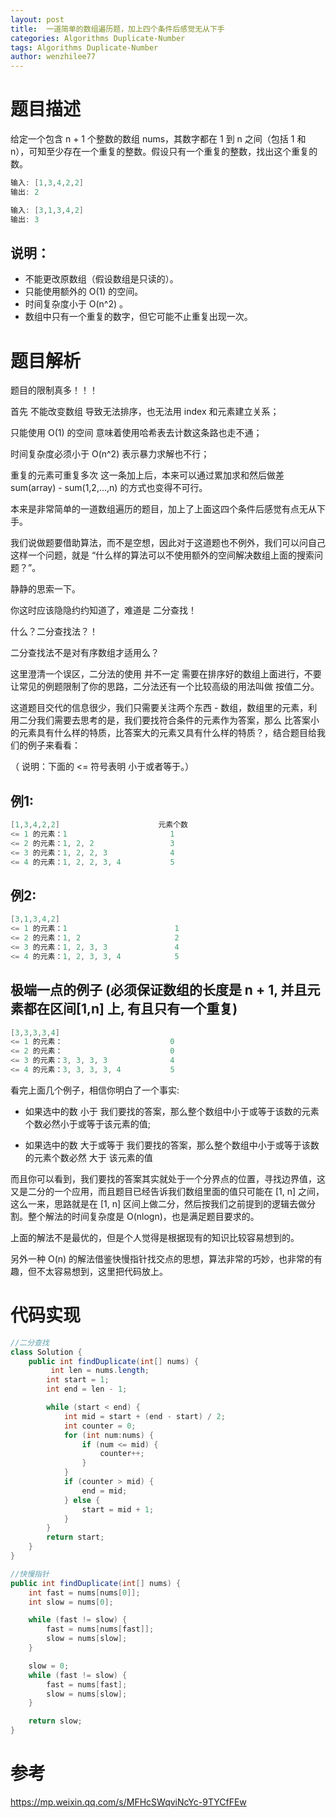 ```yaml
---
layout: post
title:  一道简单的数组遍历题，加上四个条件后感觉无从下手
categories: Algorithms Duplicate-Number
tags: Algorithms Duplicate-Number
author: wenzhilee77
---
```


# 题目描述

给定一个包含 n + 1 个整数的数组 nums，其数字都在 1 到 n 之间（包括 1 和 n），可知至少存在一个重复的整数。假设只有一个重复的整数，找出这个重复的数。

```java
输入: [1,3,4,2,2]
输出: 2

输入: [3,1,3,4,2]
输出: 3
```

## 说明：
* 不能更改原数组（假设数组是只读的）。
* 只能使用额外的 O(1) 的空间。
* 时间复杂度小于 O(n^2) 。
* 数组中只有一个重复的数字，但它可能不止重复出现一次。

# 题目解析
题目的限制真多！！！

首先 不能改变数组 导致无法排序，也无法用 index 和元素建立关系；

只能使用 O(1) 的空间 意味着使用哈希表去计数这条路也走不通；

时间复杂度必须小于 O(n^2) 表示暴力求解也不行；

重复的元素可重复多次 这一条加上后，本来可以通过累加求和然后做差 sum(array) - sum(1,2,...,n) 的方式也变得不可行。

本来是非常简单的一道数组遍历的题目，加上了上面这四个条件后感觉有点无从下手。

我们说做题要借助算法，而不是空想，因此对于这道题也不例外，我们可以问自己这样一个问题，就是 “什么样的算法可以不使用额外的空间解决数组上面的搜索问题？”。

静静的思索一下。

你这时应该隐隐约约知道了，难道是 二分查找！

什么？二分查找法？！

二分查找法不是对有序数组才适用么？

这里澄清一个误区，二分法的使用 并不一定 需要在排序好的数组上面进行，不要让常见的例题限制了你的思路，二分法还有一个比较高级的用法叫做 按值二分。

这道题目交代的信息很少，我们只需要关注两个东西 - 数组，数组里的元素，利用二分我们需要去思考的是，我们要找符合条件的元素作为答案，那么 比答案小的元素具有什么样的特质，比答案大的元素又具有什么样的特质？，结合题目给我们的例子来看看：

（ 说明：下面的  <=  符号表明 小于或者等于。）

## 例1:
```java
[1,3,4,2,2]                      元素个数
<= 1 的元素：1                       1
<= 2 的元素：1, 2, 2                 3
<= 3 的元素：1, 2, 2, 3              4
<= 4 的元素：1, 2, 2, 3, 4           5
```

## 例2:
```java
[3,1,3,4,2]
<= 1 的元素：1                        1
<= 2 的元素：1, 2                     2
<= 3 的元素：1, 2, 3, 3               4
<= 4 的元素：1, 2, 3, 3, 4            5
```

## 极端一点的例子 (必须保证数组的长度是 n + 1, 并且元素都在区间[1,n] 上, 有且只有一个重复)
```java
[3,3,3,3,4]
<= 1 的元素：                        0
<= 2 的元素：                        0
<= 3 的元素：3, 3, 3, 3              4
<= 4 的元素：3, 3, 3, 3, 4           5
```

看完上面几个例子，相信你明白了一个事实:

* 如果选中的数 小于 我们要找的答案，那么整个数组中小于或等于该数的元素个数必然小于或等于该元素的值;

* 如果选中的数 大于或等于 我们要找的答案，那么整个数组中小于或等于该数的元素个数必然 大于 该元素的值

而且你可以看到，我们要找的答案其实就处于一个分界点的位置，寻找边界值，这又是二分的一个应用，而且题目已经告诉我们数组里面的值只可能在 [1, n] 之间，这么一来，思路就是在 [1, n] 区间上做二分，然后按我们之前提到的逻辑去做分割。整个解法的时间复杂度是 O(nlogn)，也是满足题目要求的。

上面的解法不是最优的，但是个人觉得是根据现有的知识比较容易想到的。

另外一种 O(n) 的解法借鉴快慢指针找交点的思想，算法非常的巧妙，也非常的有趣，但不太容易想到，这里把代码放上。

# 代码实现
```java
//二分查找
class Solution {
    public int findDuplicate(int[] nums) {
         int len = nums.length;
        int start = 1;
        int end = len - 1;

        while (start < end) {
            int mid = start + (end - start) / 2;
            int counter = 0;
            for (int num:nums) {
                if (num <= mid) {
                    counter++;
                }
            }
            if (counter > mid) {
                end = mid;
            } else {
                start = mid + 1;
            }
        }
        return start;
    }
}
```

```java
//快慢指针
public int findDuplicate(int[] nums) {        
    int fast = nums[nums[0]];
    int slow = nums[0];

    while (fast != slow) {
        fast = nums[nums[fast]];
        slow = nums[slow];
    }

    slow = 0;
    while (fast != slow) {
        fast = nums[fast];
        slow = nums[slow];
    }

    return slow;
}
```

# 参考

https://mp.weixin.qq.com/s/MFHcSWqviNcYc-9TYCfFEw